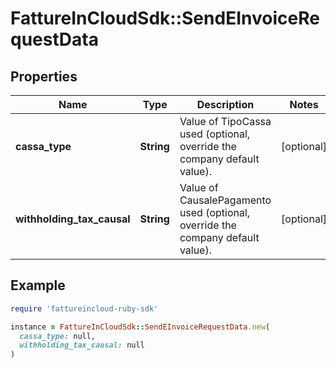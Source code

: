 # FattureInCloudSdk::SendEInvoiceRequestData

## Properties

| Name | Type | Description | Notes |
| ---- | ---- | ----------- | ----- |
| **cassa_type** | **String** | Value of TipoCassa used (optional, override the company default value). | [optional] |
| **withholding_tax_causal** | **String** | Value of CausalePagamento used (optional, override the company default value). | [optional] |

## Example

```ruby
require 'fattureincloud-ruby-sdk'

instance = FattureInCloudSdk::SendEInvoiceRequestData.new(
  cassa_type: null,
  withholding_tax_causal: null
)
```

